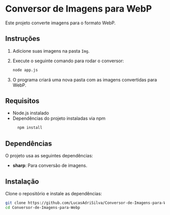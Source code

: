 # Conversor de Imagens para WebP

Este projeto converte imagens para o formato WebP.

## Instruções

1. Adicione suas imagens na pasta `Img`.
2. Execute o seguinte comando para rodar o conversor:

   ```bash
   node app.js
   ```
3. O programa criará uma nova pasta com as imagens convertidas para WebP.

## Requisitos 
* Node.js instalado
* Dependências do projeto instaladas via npm
   ```bash
     npm install
   ```
## Dependências 

O projeto usa as seguintes dependências:
* **sharp**: Para conversão de imagens.

## Instalação 

Clone o repositório e instale as dependências:
```bash
git clone https://github.com/LucasAdriSilva/Conversor-de-Imagens-para-Webp.git
cd Conversor-de-Imagens-para-Webp
```
   
